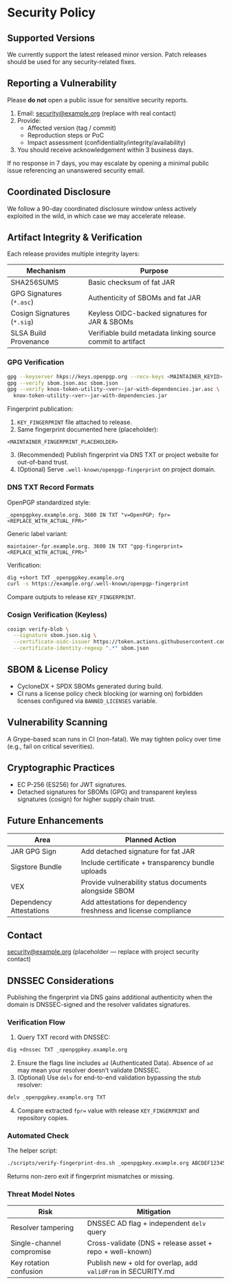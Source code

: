 # Security Policy

## Supported Versions
We currently support the latest released minor version. Patch releases should be used for any security-related fixes.

## Reporting a Vulnerability
Please **do not** open a public issue for sensitive security reports.

1. Email: security@example.org (replace with real contact)
2. Provide:
   - Affected version (tag / commit)
   - Reproduction steps or PoC
   - Impact assessment (confidentiality/integrity/availability)
3. You should receive acknowledgement within 3 business days.

If no response in 7 days, you may escalate by opening a minimal public issue referencing an unanswered security email.

## Coordinated Disclosure
We follow a 90-day coordinated disclosure window unless actively exploited in the wild, in which case we may accelerate release.

## Artifact Integrity & Verification
Each release provides multiple integrity layers:

| Mechanism | Purpose |
|-----------|---------|
| SHA256SUMS | Basic checksum of fat JAR |
| GPG Signatures (`*.asc`) | Authenticity of SBOMs and fat JAR |
| Cosign Signatures (`*.sig`) | Keyless OIDC-backed signatures for JAR & SBOMs |
| SLSA Build Provenance | Verifiable build metadata linking source commit to artifact |

### GPG Verification
```bash
gpg --keyserver hkps://keys.openpgp.org --recv-keys <MAINTAINER_KEYID>
gpg --verify sbom.json.asc sbom.json
gpg --verify knox-token-utility-<ver>-jar-with-dependencies.jar.asc \
  knox-token-utility-<ver>-jar-with-dependencies.jar
```

Fingerprint publication:
1. `KEY_FINGERPRINT` file attached to release.
2. Same fingerprint documented here (placeholder):
```
<MAINTAINER_FINGERPRINT_PLACEHOLDER>
```
3. (Recommended) Publish fingerprint via DNS TXT or project website for out-of-band trust.
4. (Optional) Serve `.well-known/openpgp-fingerprint` on project domain.

### DNS TXT Record Formats
OpenPGP standardized style:
```
_openpgpkey.example.org. 3600 IN TXT "v=OpenPGP; fpr=<REPLACE_WITH_ACTUAL_FPR>"
```

Generic label variant:
```
maintainer-fpr.example.org. 3600 IN TXT "gpg-fingerprint=<REPLACE_WITH_ACTUAL_FPR>"
```

Verification:
```bash
dig +short TXT _openpgpkey.example.org
curl -s https://example.org/.well-known/openpgp-fingerprint
```
Compare outputs to release `KEY_FINGERPRINT`.

### Cosign Verification (Keyless)
```bash
cosign verify-blob \
  --signature sbom.json.sig \
  --certificate-oidc-issuer https://token.actions.githubusercontent.com \
  --certificate-identity-regexp ".*" sbom.json
```

## SBOM & License Policy
- CycloneDX + SPDX SBOMs generated during build.
- CI runs a license policy check blocking (or warning on) forbidden licenses configured via `BANNED_LICENSES` variable.

## Vulnerability Scanning
A Grype-based scan runs in CI (non-fatal). We may tighten policy over time (e.g., fail on critical severities).

## Cryptographic Practices
- EC P-256 (ES256) for JWT signatures.
- Detached signatures for SBOMs (GPG) and transparent keyless signatures (cosign) for higher supply chain trust.

## Future Enhancements
| Area | Planned Action |
|------|----------------|
| JAR GPG Sign | Add detached signature for fat JAR |
| Sigstore Bundle | Include certificate + transparency bundle uploads |
| VEX | Provide vulnerability status documents alongside SBOM |
| Dependency Attestations | Add attestations for dependency freshness and license compliance |

## Contact
security@example.org (placeholder — replace with project security contact)

## DNSSEC Considerations
Publishing the fingerprint via DNS gains additional authenticity when the domain is DNSSEC-signed and the resolver validates signatures.

### Verification Flow
1. Query TXT record with DNSSEC:
```bash
dig +dnssec TXT _openpgpkey.example.org
```
2. Ensure the flags line includes `ad` (Authenticated Data). Absence of `ad` may mean your resolver doesn’t validate DNSSEC.
3. (Optional) Use `delv` for end-to-end validation bypassing the stub resolver:
```bash
delv _openpgpkey.example.org TXT
```
4. Compare extracted `fpr=` value with release `KEY_FINGERPRINT` and repository copies.

### Automated Check
The helper script:
```bash
./scripts/verify-fingerprint-dns.sh _openpgpkey.example.org ABCDEF1234567890ABCDEF1234567890ABCDEF12
```
Returns non-zero exit if fingerprint mismatches or missing.

### Threat Model Notes
| Risk | Mitigation |
|------|------------|
| Resolver tampering | DNSSEC AD flag + independent `delv` query |
| Single-channel compromise | Cross-validate (DNS + release asset + repo + well-known) |
| Key rotation confusion | Publish new + old for overlap, add `validFrom` in SECURITY.md |
